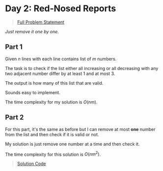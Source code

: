 # Day 2: Red-Nosed Reports

> [Full Problem Statement](https://adventofcode.com/2024/day/2)

*Just remove it one by one.*

## Part 1

Given $n$ lines with each line contains list of $m$ numbers.

The task is to check if the list either all increasing or all decreasing with
any two adjacent number differ by at least $1$ and at most $3$.

The output is how many of this list that are valid.

Sounds easy to implement.

The time complexity for my solution is $O(nm)$.

## Part 2

For this part, it's the same as before but I can remove at most **one** number
from the list and then check if it is valid or not.

My solution is just remove one number at a time and then check it.

The time complexity for this solution is $O(nm^2)$.

> [Solution Code](./sol.cpp)
